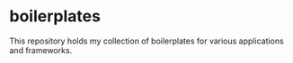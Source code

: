 # boilerplates
This repository holds my collection of boilerplates for various applications and frameworks.
